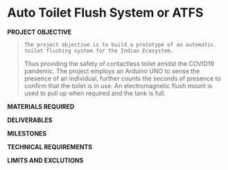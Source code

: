 # Auto Toilet Flush System or ATFS

**PROJECT OBJECTIVE**
>     The project objective is to build a prototype of an automatic toilet flushing system for the Indian Ecosystem. 
> Thus providing the safety of contactless toilet amidst the COVID19
> pandemic. The project employs an Arduino UNO to sense the presence of an individual, further 
> counts the seconds of presence to confirm that the toilet is in use. An electromagnetic flush
> mount is used to pull up when required and the tank is full.

**MATERIALS REQUIRED**

**DELIVERABLES**

**MILESTONES**

**TECHNICAL REQUIREMENTS**

**LIMITS AND EXCLUTIONS**

